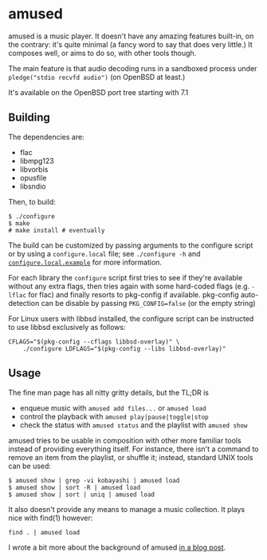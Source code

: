 # amused

amused is a music player.  It doesn't have any amazing features
built-in, on the contrary: it's quite minimal (a fancy word to say
that does very little.)  It composes well, or aims to do so, with
other tools though.

The main feature is that audio decoding runs in a sandboxed process
under `pledge("stdio recvfd audio")` (on OpenBSD at least.)

It's available on the OpenBSD port tree starting with 7.1


## Building

The dependencies are:

 - flac
 - libmpg123
 - libvorbis
 - opusfile
 - libsndio

Then, to build:

	$ ./configure
	$ make
	# make install # eventually

The build can be customized by passing arguments to the configure
script or by using a `configure.local` file; see `./configure -h`
and [`configure.local.example`](configure.local.example) for more
information.

For each library the `configure` script first tries to see if they're
available without any extra flags, then tries again with some
hard-coded flags (e.g. `-lflac` for flac) and finally resorts to
pkg-config if available.  pkg-config auto-detection can be disable by
passing `PKG_CONFIG=false` (or the empty string)

For Linux users with libbsd installed, the configure script can be
instructed to use libbsd exclusively as follows:

	CFLAGS="$(pkg-config --cflags libbsd-overlay)" \
		./configure LDFLAGS="$(pkg-config --libs libbsd-overlay)"


## Usage

The fine man page has all nitty gritty details, but the TL;DR is

 - enqueue music with `amused add files...` or `amused load`
 - control the playback with `amused play|pause|toggle|stop`
 - check the status with `amused status` and the playlist with
   `amused show`

amused tries to be usable in composition with other more familiar tools
instead of providing everything itself.  For instance, there isn't a
command to remove an item from the playlist, or shuffle it; instead,
standard UNIX tools can be used:

	$ amused show | grep -vi kobayashi | amused load
	$ amused show | sort -R | amused load
	$ amused show | sort | uniq | amused load

It also doesn't provide any means to manage a music collection.  It
plays nice with find(1) however:

	find . | amused load

I wrote a bit more about the background of amused [in a blog
post](https://www.omarpolo.com/post/amused.html).
